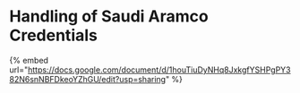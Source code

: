 # Handling of Saudi Aramco Credentials

{% embed url="https://docs.google.com/document/d/1houTiuDyNHq8JxkgfYSHPgPY382N6snNBFDkeoYZhGU/edit?usp=sharing" %}

